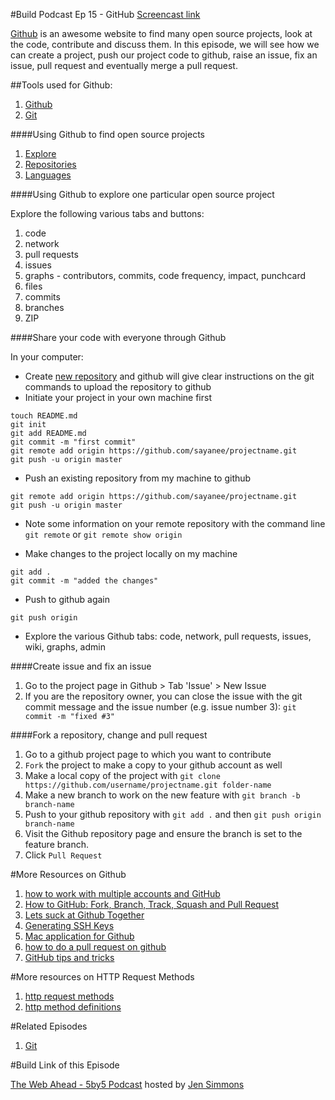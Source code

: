 #Build Podcast Ep 15 - GitHub
[Screencast link ](http://build-podcast.com/github/)

[Github](http://github.com/) is an awesome website to find many open source projects, look at the code, contribute and discuss them. In this episode, we will see how we can create a project, push our project code to github, raise an issue, fix an issue, pull request and eventually merge a pull request.


##Tools used for Github:

1. [Github](http://github.com/)
2. [Git](http://git-scm.com/)

####Using Github to find open source projects

1. [Explore](http://github.com/explore)
2. [Repositories](http://github.com/repositories)
3. [Languages](http://github.com/languages)

####Using Github to explore one particular open source project

Explore the following various tabs and buttons:

1. code
2. network
3. pull requests
4. issues
5. graphs - contributors, commits, code frequency, impact, punchcard
6. files
7. commits
8. branches
9. ZIP

####Share your code with everyone through Github

In your computer:

- Create [new repository](https://github.com/new) and github will give clear instructions on the git commands to upload the repository to github
- Initiate your project in your own machine first

```
touch README.md
git init
git add README.md
git commit -m "first commit"
git remote add origin https://github.com/sayanee/projectname.git
git push -u origin master
```

- Push an existing repository from my machine to github

```
git remote add origin https://github.com/sayanee/projectname.git
git push -u origin master
```
- Note some information on your remote repository with the command line `git remote` or `git remote show origin`

- Make changes to the project locally on my machine

```
git add .
git commit -m "added the changes"
```

- Push to github again 

```
git push origin
```

- Explore the various Github tabs: code, network, pull requests, issues, wiki, graphs, admin

####Create issue and fix an issue

1. Go to the project page in Github > Tab 'Issue' > New Issue
2. If you are the repository owner, you can close the issue with the git commit message and the issue number (e.g. issue number 3): `git commit -m "fixed #3"`

####Fork a repository, change and pull request

1. Go to a github project page to which you want to contribute
2. `Fork` the project to make a copy to your github account as well
3. Make a local copy of the project with `git clone https://github.com/username/projectname.git folder-name`
4. Make a new branch to work on the new feature with `git branch -b branch-name`
5. Push to your github repository with `git add .` and then `git push origin branch-name`
6. Visit the Github repository page and ensure the branch is set to the feature branch. 
7. Click `Pull Request`

#More Resources on Github

1. [how to work with multiple accounts and GitHub](http://net.tutsplus.com/tutorials/tools-and-tips/how-to-work-with-github-and-multiple-accounts/)
2. [How to GitHub: Fork, Branch, Track, Squash and Pull Request](http://gun.io/blog/how-to-github-fork-branch-and-pull-request/)
3. [Lets suck at Github Together](http://www.youtube.com/watch?v=W6Z1HfctUjg)
4. [Generating SSH Keys](https://help.github.com/articles/generating-ssh-keys)
5. [Mac application for Github](http://mac.github.com/)
6. [how to do a pull request on github](http://stackoverflow.com/questions/8351129/how-to-do-pull-request-on-github)
7. [GitHub tips and tricks](http://wiki.fluidproject.org/display/fluid/Github+Tips+and+Tricks)

#More resources on HTTP Request Methods
1. [http request methods](http://en.wikipedia.org/wiki/Hypertext_Transfer_Protocol#Request_methods)
2. [http method definitions](http://www.w3.org/Protocols/rfc2616/rfc2616-sec9.html)

#Related Episodes
1. [Git](http://build-podcast.com/git/)

#Build Link of this Episode

[The Web Ahead - 5by5 Podcast](http://5by5.tv/webahead) hosted by [Jen Simmons](http://twitter.com/jensimmons)